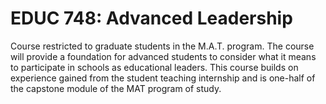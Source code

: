 # EDUC 748: Advanced Leadership

Course restricted to graduate students in the M.A.T. program. The course will provide a foundation for advanced students to consider what it means to participate in schools as educational leaders. This course builds on experience gained from the student teaching internship and is one-half of the capstone module of the MAT program of study.